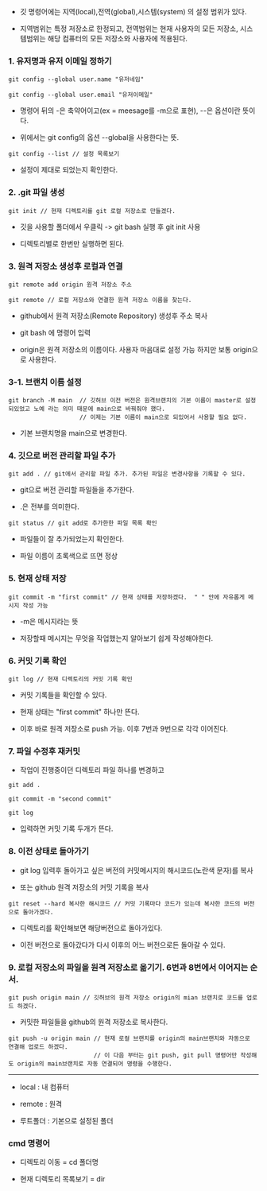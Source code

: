* 깃 명령어에는 지역(local),전역(global),시스템(system) 의 설정 범위가 있다.

* 지역범위는 특정 저장소로 한정되고, 전역범위는 현재 사용자의 모든 저장소, 시스템범위는 해당 컴퓨터의 모든 저장소와 사용자에 적용된다. 

### 1. 유저명과 유저 이메일 정하기
```
git config --global user.name "유저네임"

git config --global user.email "유저이메일"
```

* 명령어 뒤의 -은 축약어이고(ex =  meesage를 -m으로 표현), --은 옵션이란 뜻이다.

* 위에서는 git config의 옵션 --global을 사용한다는 뜻.
```
git config --list // 설정 목록보기
```
* 설정이 제대로 되었는지 확인한다.


### 2. .git 파일 생성 

```
git init // 현재 디렉토리를 git 로컬 저장소로 만들겠다.
```
* 깃을 사용할 폴더에서 우클릭 -> git bash 실행 후 git init 사용

* 디렉토리별로 한번만 실행하면 된다.


### 3. 원격 저장소 생성후 로컬과 연결

```
git remote add origin 원격 저장소 주소

git remote // 로컬 저장소와 연결한 원격 저장소 이름을 찾는다.
```

* github에서 원격 저장소(Remote Repository) 생성후 주소 복사

* git bash 에 명령어 입력
 
* origin은 원격 저장소의 이름이다. 사용자 마음대로 설정 가능 하지만 보통 origin으로 사용한다.


### 3-1. 브랜치 이름 설정
```
git branch -M main  // 깃허브 이전 버전은 원격브랜치의 기본 이름이 master로 설정되있었고 노예 라는 의미 때문에 main으로 바꿔줘야 했다.
                    // 이제는 기본 이름이 main으로 되있어서 사용할 필요 없다.
```

* 기본 브랜치명을 main으로 변경한다.


### 4. 깃으로 버전 관리할 파일 추가

```
git add . // git에서 관리할 파일 추가. 추가된 파일은 변경사항을 기록할 수 있다.
```

* git으로 버전 관리할 파일들을 추가한다.

* .은 전부를 의미한다.
```
git status // git add로 추가한한 파일 목록 확인
```
* 파일들이 잘 추가되었는지 확인한다.
 
* 파일 이름이 초록색으로 뜨면 정상


### 5. 현재 상태 저장
```
git commit -m "first commit" // 현재 상태를 저장하겠다.  " " 안에 자유롭게 메시지 작성 가능
```
* -m은 메시지라는 뜻

* 저장할때 메시지는 무엇을 작업했는지 알아보기 쉽게 작성해야한다.


### 6. 커밋 기록 확인
```
git log // 현재 디렉토리의 커밋 기록 확인
```
* 커밋 기록들을 확인할 수 있다.

* 현재 상태는 "first commit" 하나만 뜬다.

* 이후 바로 원격 저장소로 push 가능. 이후 7번과 9번으로 각각 이어진다.


### 7. 파일 수정후 재커밋

* 작업이 진행중이던 디렉토리 파일 하나를 변경하고

```
git add .

git commit -m "second commit"  

git log
```
* 입력하면 커밋 기록 두개가 뜬다.


### 8. 이전 상태로 돌아가기

* git log 입력후 돌아가고 싶은 버전의 커밋메시지의 해시코드(노란색 문자)를 복사 
 
* 또는 github 원격 저장소의 커밋 기록을 복사 
```
git reset --hard 복사한 해시코드 // 커밋 기록마다 코드가 있는데 복사한 코드의 버전으로 돌아가겠다.
```
* 디렉토리를 확인해보면 해당버전으로 돌아가있다.

* 이전 버전으로 돌아갔다가 다시 이후의 어느 버전으로든 돌아갈 수 있다.


### 9. 로컬 저장소의 파일을 원격 저장소로 옮기기. 6번과 8번에서 이어지는 순서.
```
git push origin main // 깃허브의 원격 저장소 origin의 mian 브랜치로 코드를 업로드 하겠다.
```
* 커밋한 파일들을 github의 원격 저장소로 복사한다.

```
git push -u origin main // 현재 로컬 브랜치를 origin의 main브랜치와 자동으로 연결해 업로드 하겠다.
                        // 이 다음 부터는 git push, git pull 명령어만 작성해도 origin의 main브랜치로 자동 연결되어 명령을 수행한다. 
```
---
* local : 내 컴퓨터

* remote : 원격

* 루트폴더 : 기본으로 설정된 폴더

### cmd 명령어

* 디렉토리 이동 = cd 폴더명

* 현재 디렉토리 목록보기 = dir  
